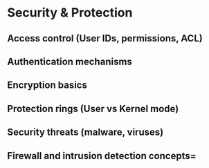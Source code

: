 # Security & Protection

## Access control (User IDs, permissions, ACL)

## Authentication mechanisms

## Encryption basics

## Protection rings (User vs Kernel mode)

## Security threats (malware, viruses)

## Firewall and intrusion detection concepts=
